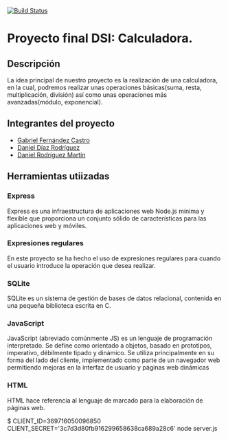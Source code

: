 [![Build Status](https://travis-ci.org/ULL-ESIT-DSI-1617/proyecto-dsi-gabriel-danid-danir-l1.svg?branch=master)](https://travis-ci.org/ULL-ESIT-DSI-1617/proyecto-dsi-gabriel-danid-danir-l1)
# Proyecto final DSI: Calculadora.
## Descripción
La idea principal de nuestro proyecto es la realización de una calculadora, en la cual, podremos realizar unas operaciones básicas(suma, resta, multiplicación, división) así como unas operaciones más avanzadas(módulo, exponencial).


## Integrantes del proyecto
* [Gabriel Fernández Castro](https://github.com/alu0100885453)
* [Daniel Díaz Rodríguez](https://github.com/alu0100882186)
* [Daniel Rodríguez Martín](https://github.com/alu0100886764)

## Herramientas utiizadas
### Express
Express es una infraestructura de aplicaciones web Node.js mínima y flexible que proporciona un conjunto sólido de características para las aplicaciones web y móviles.

### Expresiones regulares
En este proyecto se ha hecho el uso de expresiones regulares para cuando el usuario introduce la operación que desea realizar.

### SQLite
SQLite es un sistema de gestión de bases de datos relacional, contenida en una pequeña biblioteca escrita en C.

### JavaScript
JavaScript (abreviado comúnmente JS) es un lenguaje de programación interpretado. Se define como orientado a objetos, basado en prototipos, imperativo, débilmente tipado y dinámico. Se utiliza principalmente en su forma del lado del cliente, implementado como parte de un navegador web permitiendo mejoras en la interfaz de usuario y páginas web dinámicas

### HTML
HTML hace referencia al lenguaje de marcado para la elaboración de páginas web. 

$ CLIENT_ID=369716050096850 CLIENT_SECRET='3c7d3d80fb916299658638ca689a28c6' node server.js

